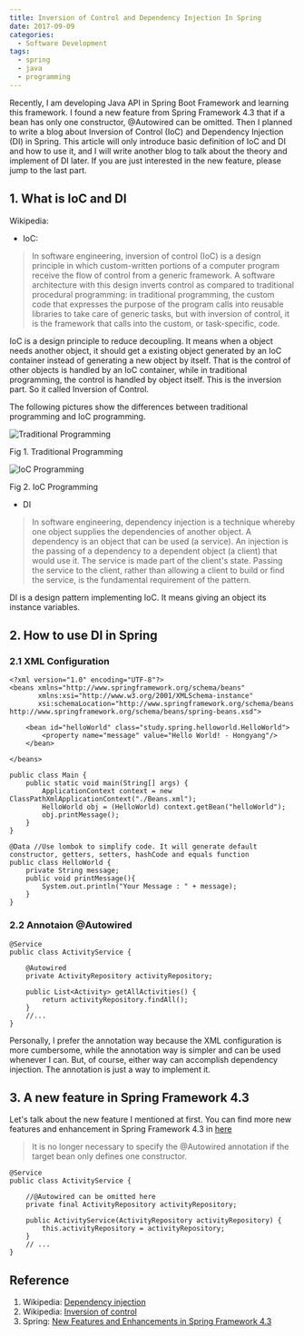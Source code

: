 ```yaml
---
title: Inversion of Control and Dependency Injection In Spring
date: 2017-09-09
categories: 
  - Software Development
tags: 
  - spring
  - java
  - programming
---
```


Recently, I am developing Java API in Spring Boot Framework and learning this framework. I found a new feature from Spring Framework 4.3 that if a bean has only one constructor, @Autowired can be omitted. Then I planned to write a blog about Inversion of Control (IoC) and Dependency Injection (DI) in Spring. This article will only introduce basic definition of IoC and DI and how to use it, and I will write another blog to talk about the theory and implement of DI later. If you are just interested in the new feature, please jump to the last part.<br>

## 1. What is IoC and DI

Wikipedia: 

* IoC:
> In software engineering, inversion of control (IoC) is a design principle in which custom-written portions of a computer program receive the flow of control from a generic framework. A software architecture with this design inverts control as compared to traditional procedural programming: in traditional programming, the custom code that expresses the purpose of the program calls into reusable libraries to take care of generic tasks, but with inversion of control, it is the framework that calls into the custom, or task-specific, code.

IoC is a design principle to reduce decoupling. It means when a object needs another object, it should get a existing object generated by an IoC container instead of generating a new object by itself. That is the control of other objects is handled by an IoC container, while in traditional programming, the control is handled by object itself. This is the inversion part. So it called Inversion of Control. <br>

The following pictures show the differences between traditional programming and IoC programming.

![Traditional Programming](https://github.com/HongyangYu/hongyangyu.github.io/blob/master/images/ioc-1.png?raw=true)

Fig 1. Traditional Programming

![IoC Programming](https://github.com/HongyangYu/hongyangyu.github.io/blob/master/images/ioc-2.png?raw=true)

Fig 2. IoC Programming

* DI
> In software engineering, dependency injection is a technique whereby one object supplies the dependencies of another object. A dependency is an object that can be used (a service). An injection is the passing of a dependency to a dependent object (a client) that would use it. The service is made part of the client's state. Passing the service to the client, rather than allowing a client to build or find the service, is the fundamental requirement of the pattern.


DI is a design pattern implementing IoC. It means giving an object its instance variables. 


## 2. How to use DI in Spring

### 2.1 XML Configuration

```
<?xml version="1.0" encoding="UTF-8"?>
<beans xmlns="http://www.springframework.org/schema/beans"
       xmlns:xsi="http://www.w3.org/2001/XMLSchema-instance"
       xsi:schemaLocation="http://www.springframework.org/schema/beans http://www.springframework.org/schema/beans/spring-beans.xsd">

    <bean id="helloWorld" class="study.spring.helloworld.HelloWorld">
        <property name="message" value="Hello World! - Hongyang"/>
    </bean>

</beans>
```

```
public class Main {
    public static void main(String[] args) {
        ApplicationContext context = new ClassPathXmlApplicationContext("./Beans.xml");
        HelloWorld obj = (HelloWorld) context.getBean("helloWorld");
        obj.printMessage();
    }
}
```

```
@Data //Use lombok to simplify code. It will generate default constructor, getters, setters, hashCode and equals function
public class HelloWorld {
    private String message;
    public void printMessage(){
        System.out.println("Your Message : " + message);
    }
}
```

### 2.2 Annotaion @Autowired

```
@Service
public class ActivityService {

    @Autowired
    private ActivityRepository activityRepository;

    public List<Activity> getAllActivities() {
        return activityRepository.findAll();
    }
    //...
}

```

Personally, I prefer the annotation way because the XML configuration is more cumbersome, while the annotation way is simpler and can be used whenever I can. But, of course, either way can accomplish dependency injection. The annotation is just a way to implement it. <br>

## 3. A new feature in Spring Framework 4.3

Let's talk about the new feature I mentioned at first. You can find more new features and enhancement in Spring Framework 4.3 in [here](https://docs.spring.io/spring/docs/current/spring-framework-reference/html/new-in-4.3.html)

> It is no longer necessary to specify the @Autowired annotation if the target bean only defines one constructor.

```
@Service
public class ActivityService {

    //@Autowired can be omitted here
    private final ActivityRepository activityRepository;

    public ActivityService(ActivityRepository activityRepository) {
        this.activityRepository = activityRepository;
    }
    // ...
}
```

## Reference
1. Wikipedia: [Dependency injection](https://en.wikipedia.org/wiki/Dependency_injection)
2. Wikipedia: [Inversion of control](https://en.wikipedia.org/wiki/Inversion_of_control)
3. Spring: [New Features and Enhancements in Spring Framework 4.3](https://docs.spring.io/spring/docs/current/spring-framework-reference/html/new-in-4.3.html)
